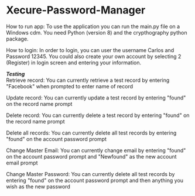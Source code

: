 # Xecure-Password-Manager

How to run app:
To use the application you can run the main.py file on a Windows cdm.
You need Python (version 8) and the crypthography python package.

How to login:
In order to login, you can user the username Carlos and Password 12345.
You could also create your own account by selecting 2 (Register)
in login screen and entering your information.


***Testing***<br />
Retrieve record:
You can currently retrieve a test record by entering "Facebook" when prompted to enter name of record

Update record:
You can currently update a test record by entering "found" on the record name prompt

Delete record:
You can currently delete a test record by entering "found" on the record name prompt

Delete all records:
You can currently delete all test records by entering "found" on the account password prompt

Change Master Email:
You can currently change email by entering "found" on the account password prompt and "Newfound" as the new account email prompt

Change Master Password:
You can currently delete all test records by entering "found" on the account password prompt and then anything you wish as the new password
